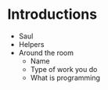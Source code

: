 # Introductions
* Saul
* Helpers
* Around the room
	* Name
	* Type of work you do
	* What is programming

#